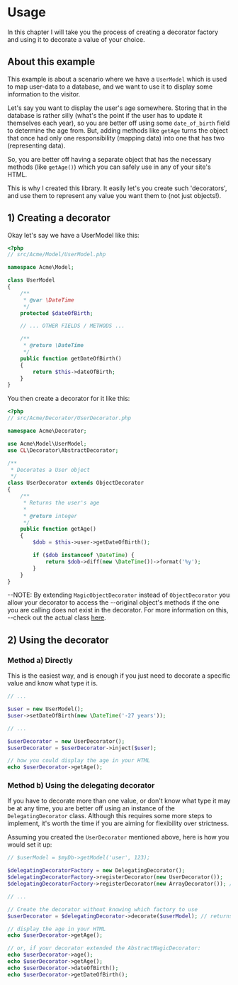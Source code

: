 # Usage

In this chapter I will take you the process of creating a decorator factory and using it to decorate a value of your choice.

## About this example

This example is about a scenario where we have a `UserModel` which is used to map user-data to a database, and we want
to use it to display some information to the visitor.

Let's say you want to display the user's age somewhere. Storing that in the database is rather silly (what's the point
if the user has to update it themselves each year), so you are better off using some `date_of_birth` field to determine
the age from. But, adding methods like `getAge` turns the object that once had only one responsibility (mapping data)
into one that has two (representing data).

So, you are better off having a separate object that has the necessary methods (like `getAge()`) which you can
safely use in any of your site's HTML.

This is why I created this library. It easily let's you create such 'decorators', and use them to represent any value you
want them to (not just objects!).


## 1) Creating a decorator

Okay let's say we have a UserModel like this:

```php
<?php
// src/Acme/Model/UserModel.php

namespace Acme\Model;

class UserModel
{
    /**
     * @var \DateTime
     */
    protected $dateOfBirth;

    // ... OTHER FIELDS / METHODS ...

    /**
     * @return \DateTime
     */
    public function getDateOfBirth()
    {
        return $this->dateOfBirth;
    }
}
```

You then create a decorator for it like this:
```php
<?php
// src/Acme/Decorator/UserDecorator.php

namespace Acme\Decorator;

use Acme\Model\UserModel;
use CL\Decorator\AbstractDecorator;

/**
 * Decorates a User object
 */
class UserDecorator extends ObjectDecorator
{
    /**
     * Returns the user's age
     *
     * @return integer
     */
    public function getAge()
    {
        $dob = $this->user->getDateOfBirth();

        if ($dob instanceof \DateTime) {
            return $dob->diff(new \DateTime())->format('%y');
        }
    }
}
```

--NOTE: By extending `MagicObjectDecorator` instead of `ObjectDecorator` you allow your decorator to access the
--original object's methods if the one you are calling does not exist in the decorator. For more information on this,
--check out the actual class [here](../../AbstractMagicDecorator.php).


## 2) Using the decorator

### Method a) Directly

This is the easiest way, and is enough if you just need to decorate a specific value and know what type it is.

```php
// ...

$user = new UserModel();
$user->setDateOfBirth(new \DateTime('-27 years'));

// ...

$userDecorator = new UserDecorator();
$userDecorator = $userDecorator->inject($user);

// how you could display the age in your HTML
echo $userDecorator->getAge();
```

### Method b) Using the delegating decorator

If you have to decorate more than one value, or don't know what type it may be at any time, you are better off using
an instance of the `DelegatingDecorator` class. Although this requires some more steps to implement, it's worth the
time if you are aiming for flexibility over strictness.

Assuming you created the `UserDecorator` mentioned above, here is how you would set it up:

```php
// $userModel = $myDb->getModel('user', 123);

$delegatingDecoratorFactory = new DelegatingDecorator();
$delegatingDecoratorFactory->registerDecorator(new UserDecorator());
$delegatingDecoratorFactory->registerDecorator(new ArrayDecorator()); // just an example there can be more

// ...

// Create the decorator without knowing which factory to use
$userDecorator = $delegatingDecorator->decorate($userModel); // returns instance of UserDecorator

// display the age in your HTML
echo $userDecorator->getAge();

// or, if your decorator extended the AbstractMagicDecorator:
echo $userDecorator->age();
echo $userDecorator->getAge();
echo $userDecorator->dateOfBirth();
echo $userDecorator->getDateOfBirth();
```
